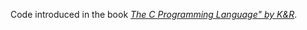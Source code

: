 Code introduced in the book *[The C Programming Language" by K&R](https://en.wikipedia.org/wiki/The_C_Programming_Language "The C Programming Language wikipedia page")*.
